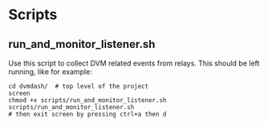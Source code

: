 # Scripts

## run_and_monitor_listener.sh

Use this script to collect DVM related events from relays. This should be left running, like for example:

```commandline
cd dvmdash/  # top level of the project
screen
chmod +x scripts/run_and_monitor_listener.sh
scripts/run_and_monitor_listener.sh
# then exit screen by pressing ctrl+a then d
```


